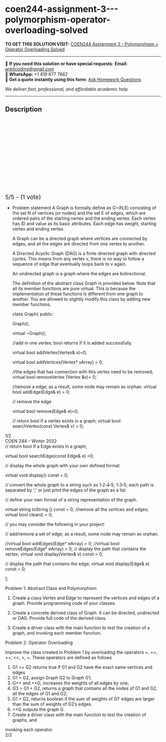 # coen244-assignment-3---polymorphism-operator-overloading-solved
**TO GET THIS SOLUTION VISIT:** [COEN244 Assignment 3 – Polymorphism + Operator Overloading Solved](https://www.ankitcodinghub.com/product/coen244-assignment-3-polymorphism-operator-overloading-solved/)


---

📩 **If you need this solution or have special requests:** **Email:** ankitcoding@gmail.com  
📱 **WhatsApp:** +1 419 877 7882  
📄 **Get a quote instantly using this form:** [Ask Homework Questions](https://www.ankitcodinghub.com/services/ask-homework-questions/)

*We deliver fast, professional, and affordable academic help.*

---

<h2>Description</h2>



<div class="kk-star-ratings kksr-auto kksr-align-center kksr-valign-top" data-payload="{&quot;align&quot;:&quot;center&quot;,&quot;id&quot;:&quot;96239&quot;,&quot;slug&quot;:&quot;default&quot;,&quot;valign&quot;:&quot;top&quot;,&quot;ignore&quot;:&quot;&quot;,&quot;reference&quot;:&quot;auto&quot;,&quot;class&quot;:&quot;&quot;,&quot;count&quot;:&quot;1&quot;,&quot;legendonly&quot;:&quot;&quot;,&quot;readonly&quot;:&quot;&quot;,&quot;score&quot;:&quot;5&quot;,&quot;starsonly&quot;:&quot;&quot;,&quot;best&quot;:&quot;5&quot;,&quot;gap&quot;:&quot;4&quot;,&quot;greet&quot;:&quot;Rate this product&quot;,&quot;legend&quot;:&quot;5\/5 - (1 vote)&quot;,&quot;size&quot;:&quot;24&quot;,&quot;title&quot;:&quot;COEN244 Assignment 3 – Polymorphism + Operator Overloading Solved&quot;,&quot;width&quot;:&quot;138&quot;,&quot;_legend&quot;:&quot;{score}\/{best} - ({count} {votes})&quot;,&quot;font_factor&quot;:&quot;1.25&quot;}">

<div class="kksr-stars">

<div class="kksr-stars-inactive">
            <div class="kksr-star" data-star="1" style="padding-right: 4px">


<div class="kksr-icon" style="width: 24px; height: 24px;"></div>
        </div>
            <div class="kksr-star" data-star="2" style="padding-right: 4px">


<div class="kksr-icon" style="width: 24px; height: 24px;"></div>
        </div>
            <div class="kksr-star" data-star="3" style="padding-right: 4px">


<div class="kksr-icon" style="width: 24px; height: 24px;"></div>
        </div>
            <div class="kksr-star" data-star="4" style="padding-right: 4px">


<div class="kksr-icon" style="width: 24px; height: 24px;"></div>
        </div>
            <div class="kksr-star" data-star="5" style="padding-right: 4px">


<div class="kksr-icon" style="width: 24px; height: 24px;"></div>
        </div>
    </div>

<div class="kksr-stars-active" style="width: 138px;">
            <div class="kksr-star" style="padding-right: 4px">


<div class="kksr-icon" style="width: 24px; height: 24px;"></div>
        </div>
            <div class="kksr-star" style="padding-right: 4px">


<div class="kksr-icon" style="width: 24px; height: 24px;"></div>
        </div>
            <div class="kksr-star" style="padding-right: 4px">


<div class="kksr-icon" style="width: 24px; height: 24px;"></div>
        </div>
            <div class="kksr-star" style="padding-right: 4px">


<div class="kksr-icon" style="width: 24px; height: 24px;"></div>
        </div>
            <div class="kksr-star" style="padding-right: 4px">


<div class="kksr-icon" style="width: 24px; height: 24px;"></div>
        </div>
    </div>
</div>


<div class="kksr-legend" style="font-size: 19.2px;">
            5/5 - (1 vote)    </div>
    </div>
<div class="page" title="Page 1">
<div class="layoutArea">
<div class="column"></div>
</div>
<div class="layoutArea">
<div class="column">
<ul>
<li>Problem statement
A Graph is formally define as G=(N,E) consisting of the set N of vertices (or nodes) and the set E of edges, which are ordered pairs of the starting vertex and the ending vertex. Each vertex has ID and value as its basic attributes. Each edge has weight, starting vertex and ending vertex.

A Graph can be a directed graph where vertices are connected by edges, and all the edges are directed from one vertex to another.

A Directed Acyclic Graph (DAG) is a finite directed graph with directed cycles. This means from any vertex v, there is no way to follow a sequence of edge that eventually loops back to v again.

An undirected graph is a graph where the edges are bidirectional.

The definition of the abstract class Graph is provided below. Note that all its member functions are pure virtual. This is because the implementation of these functions is different from one graph to another. You are allowed to slightly modify this class by adding new member functions.

class Graph{ public:

Graph();

virtual ~Graph();

//add in one vertex; bool returns if it is added successfully.

virtual bool addVertex(Vertex&amp; v)=0;

virtual bool addVertices(Vertex* vArray) = 0;

//the edges that has connection with this vertex need to be removed; virtual bool removeVertex (Vertex &amp;v)= 0;

//remove a edge; as a result, some node may remain as orphan. virtual bool addEdge(Edge&amp; e) = 0;

// remove the edge

virtual bool remove(Edge&amp; e)=0;

// return bool if a vertex exists in a graph; virtual bool searchVertex(const Vertex&amp; v) = 0;
</li>
</ul>
</div>
</div>
<div class="layoutArea">
<div class="column">
1/2

</div>
</div>
</div>
<div class="page" title="Page 2">
<div class="layoutArea">
<div class="column">
COEN 244 – Winter 2022

</div>
</div>
<div class="layoutArea">
<div class="column">
// return bool if a Edge exists in a graph;

virtual bool searchEdge(const Edge&amp; e) =0;

// display the whole graph with your own defined format

virtual void display() const = 0;

// convert the whole graph to a string such as 1‐2‐4‐5; 1‐3‐5; each path is separated by ‘;’ or just print the edges of the graph as a list

// define your own format of a string representation of the graph.

virtual string toString () const = 0; //remove all the vertices and edges; virtual bool clean() = 0;

// you may consider the following in your project:

// add/remove a set of edge; as a result, some node may remain as orphan.

//virtual bool addEdges(Edge* eArray) = 0; //virtual bool removeEdges(Edge* eArray) = 0; // display the path that contains the vertex; virtual void display(Vertex&amp; v) const = 0;

// display the path that contains the edge; virtual void display(Edge&amp; e) const = 0;

};

Problem 1: Abstract Class and Polymorphism

1. Create a class Vertex and Edge to represent the vertices and edges of a graph. Provide programming code of your classes.

2. Create a concrete derived class of Graph. It can be directed, undirected or DAG. Provide full code of the derived class.

3. Create a driver class with the main function to test the creation of a graph, and invoking each member function.

Problem 2: Operator Overloading

Improve the class created in Problem 1 by overloading the operators =, ==, ++, &lt;&lt;, &gt;, +. These operators are defined as follows

<ol>
<li>G1 == G2 returns true if G1 and G2 have the exact same vertices and edges</li>
<li>G1 = G2, assign Graph G2 to Graph G1;</li>
<li>G++ and ++G, increases the weights of all edges by one;</li>
<li>G3 = G1 + G2, returns a graph that contains all the nodes of G1 and G2, all the edges of
G1 and G2;
</li>
<li>G1 &gt; G2, returns boolean if the sum of weights of G1’ edges are larger than the sum of
weights of G2’s edges.
</li>
<li>&lt;&lt;G outputs the graph G.</li>
<li>Create a driver class with the main function to test the creation of graphs, and</li>
</ol>
</div>
</div>
<div class="layoutArea">
<div class="column">
invoking each operator.

</div>
</div>
<div class="layoutArea">
<div class="column">
2/2

</div>
</div>
</div>
